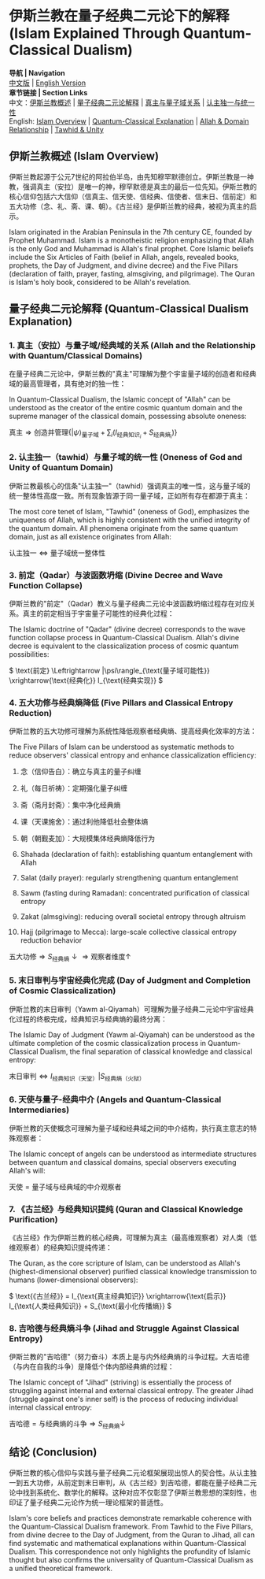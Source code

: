 # 伊斯兰教在量子经典二元论下的解释 (Islam Explained Through Quantum-Classical Dualism)

**导航 | Navigation**  
[中文版](#伊斯兰教概述-islam-overview) | [English Version](#伊斯兰教概述-islam-overview)  
**章节链接 | Section Links**  
中文：[伊斯兰教概述](#伊斯兰教概述-islam-overview) | [量子经典二元论解释](#量子经典二元论解释-quantum-classical-dualism-explanation) | [真主与量子域关系](#1-真主安拉与量子域经典域的关系-allah-and-the-relationship-with-quantumclassical-domains) | [认主独一与统一性](#2-认主独一tawhid与量子域的统一性-oneness-of-god-and-unity-of-quantum-domain)  
English: [Islam Overview](#伊斯兰教概述-islam-overview) | [Quantum-Classical Explanation](#量子经典二元论解释-quantum-classical-dualism-explanation) | [Allah & Domain Relationship](#1-真主安拉与量子域经典域的关系-allah-and-the-relationship-with-quantumclassical-domains) | [Tawhid & Unity](#2-认主独一tawhid与量子域的统一性-oneness-of-god-and-unity-of-quantum-domain)

## 伊斯兰教概述 (Islam Overview)

伊斯兰教起源于公元7世纪的阿拉伯半岛，由先知穆罕默德创立。伊斯兰教是一神教，强调真主（安拉）是唯一的神，穆罕默德是真主的最后一位先知。伊斯兰教的核心信仰包括六大信仰（信真主、信天使、信经典、信使者、信末日、信前定）和五大功修（念、礼、斋、课、朝）。《古兰经》是伊斯兰教的经典，被视为真主的启示。

Islam originated in the Arabian Peninsula in the 7th century CE, founded by Prophet Muhammad. Islam is a monotheistic religion emphasizing that Allah is the only God and Muhammad is Allah's final prophet. Core Islamic beliefs include the Six Articles of Faith (belief in Allah, angels, revealed books, prophets, the Day of Judgment, and divine decree) and the Five Pillars (declaration of faith, prayer, fasting, almsgiving, and pilgrimage). The Quran is Islam's holy book, considered to be Allah's revelation.

## 量子经典二元论解释 (Quantum-Classical Dualism Explanation)

### 1. 真主（安拉）与量子域/经典域的关系 (Allah and the Relationship with Quantum/Classical Domains)

在量子经典二元论中，伊斯兰教的"真主"可理解为整个宇宙量子域的创造者和经典域的最高管理者，具有绝对的独一性：

In Quantum-Classical Dualism, the Islamic concept of "Allah" can be understood as the creator of the entire cosmic quantum domain and the supreme manager of the classical domain, possessing absolute oneness:

$`
\text{真主} \Rightarrow \text{创造并管理} \{|\psi\rangle_{\text{量子域}} + \sum_i(I_{\text{经典知识}_i}+S_{\text{经典熵}_i})\}
`$

### 2. 认主独一（tawhid）与量子域的统一性 (Oneness of God and Unity of Quantum Domain)

伊斯兰教最核心的信条"认主独一"（tawhid）强调真主的唯一性，这与量子域的统一整体性高度一致。所有现象皆源于同一量子域，正如所有存在都源于真主：

The most core tenet of Islam, "Tawhid" (oneness of God), emphasizes the uniqueness of Allah, which is highly consistent with the unified integrity of the quantum domain. All phenomena originate from the same quantum domain, just as all existence originates from Allah:

$`
\text{认主独一} \Leftrightarrow \text{量子域统一整体性}
`$

### 3. 前定（Qadar）与波函数坍缩 (Divine Decree and Wave Function Collapse)

伊斯兰教的"前定"（Qadar）教义与量子经典二元论中波函数坍缩过程存在对应关系。真主的前定相当于宇宙量子可能性的经典化过程：

The Islamic doctrine of "Qadar" (divine decree) corresponds to the wave function collapse process in Quantum-Classical Dualism. Allah's divine decree is equivalent to the classicalization process of cosmic quantum possibilities:

$`
\text{前定} \Leftrightarrow |\psi\rangle_{\text{量子域可能性}} \xrightarrow{\text{经典化}} I_{\text{经典实现}}
`$

### 4. 五大功修与经典熵降低 (Five Pillars and Classical Entropy Reduction)

伊斯兰教的五大功修可理解为系统性降低观察者经典熵、提高经典化效率的方法：

The Five Pillars of Islam can be understood as systematic methods to reduce observers' classical entropy and enhance classicalization efficiency:

1. 念（信仰告白）：确立与真主的量子纠缠
2. 礼（每日祈祷）：定期强化量子纠缠
3. 斋（斋月封斋）：集中净化经典熵
4. 课（天课施舍）：通过利他降低社会整体熵
5. 朝（朝觐麦加）：大规模集体经典熵降低行为

1. Shahada (declaration of faith): establishing quantum entanglement with Allah
2. Salat (daily prayer): regularly strengthening quantum entanglement
3. Sawm (fasting during Ramadan): concentrated purification of classical entropy
4. Zakat (almsgiving): reducing overall societal entropy through altruism
5. Hajj (pilgrimage to Mecca): large-scale collective classical entropy reduction behavior

$`
\text{五大功修} \Rightarrow S_{\text{经典熵}}↓ \Rightarrow \text{观察者维度}↑
`$

### 5. 末日审判与宇宙经典化完成 (Day of Judgment and Completion of Cosmic Classicalization)

伊斯兰教的末日审判（Yawm al-Qiyamah）可理解为量子经典二元论中宇宙经典化过程的终极完成，经典知识与经典熵的最终分离：

The Islamic Day of Judgment (Yawm al-Qiyamah) can be understood as the ultimate completion of the cosmic classicalization process in Quantum-Classical Dualism, the final separation of classical knowledge and classical entropy:

$`
\text{末日审判} \Leftrightarrow I_{\text{经典知识（天堂）}} | S_{\text{经典熵（火狱）}}
`$

### 6. 天使与量子-经典中介 (Angels and Quantum-Classical Intermediaries)

伊斯兰教的天使概念可理解为量子域和经典域之间的中介结构，执行真主意志的特殊观察者：

The Islamic concept of angels can be understood as intermediate structures between quantum and classical domains, special observers executing Allah's will:

$`
\text{天使} = \text{量子域与经典域的中介观察者}
`$

### 7. 《古兰经》与经典知识提纯 (Quran and Classical Knowledge Purification)

《古兰经》作为伊斯兰教的核心经典，可理解为真主（最高维观察者）对人类（低维观察者）的经典知识提纯传递：

The Quran, as the core scripture of Islam, can be understood as Allah's (highest-dimensional observer) purified classical knowledge transmission to humans (lower-dimensional observers):

$`
\text{《古兰经》} = I_{\text{真主经典知识}} \xrightarrow{\text{启示}} I_{\text{人类经典知识}} + S_{\text{最小化传播熵}}
`$

### 8. 吉哈德与经典熵斗争 (Jihad and Struggle Against Classical Entropy)

伊斯兰教的"吉哈德"（努力奋斗）本质上是与内外经典熵的斗争过程。大吉哈德（与内在自我的斗争）是降低个体内部经典熵的过程：

The Islamic concept of "Jihad" (striving) is essentially the process of struggling against internal and external classical entropy. The greater Jihad (struggle against one's inner self) is the process of reducing individual internal classical entropy:

$`
\text{吉哈德} = \text{与经典熵的斗争} \Rightarrow S_{\text{经典熵}}↓
`$

## 结论 (Conclusion)

伊斯兰教的核心信仰与实践与量子经典二元论框架展现出惊人的契合性。从认主独一到五大功修，从前定到末日审判，从《古兰经》到吉哈德，都能在量子经典二元论中找到系统化、数学化的解释。这种对应不仅彰显了伊斯兰教思想的深刻性，也印证了量子经典二元论作为统一理论框架的普适性。

Islam's core beliefs and practices demonstrate remarkable coherence with the Quantum-Classical Dualism framework. From Tawhid to the Five Pillars, from divine decree to the Day of Judgment, from the Quran to Jihad, all can find systematic and mathematical explanations within Quantum-Classical Dualism. This correspondence not only highlights the profundity of Islamic thought but also confirms the universality of Quantum-Classical Dualism as a unified theoretical framework. 